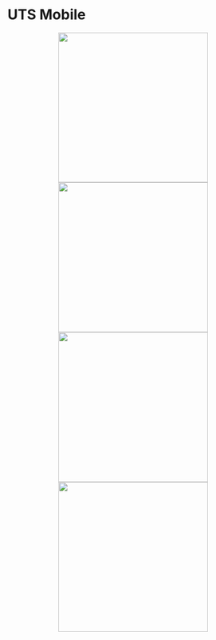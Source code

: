 # UTS Mobile

<div align="center">
  <img src="https://github.com/user-attachments/assets/7267cc4f-7750-4b8a-89d8-1f384856480b" width="300" />
  <img src="https://github.com/user-attachments/assets/7a6f85d2-4901-4ebc-9f22-8fc22342a350" width="300" />
  <img src="https://github.com/user-attachments/assets/981b2552-979f-48d5-840d-65ec0d6d9a40" width="300" />
  <img src="https://github.com/user-attachments/assets/a1659fe4-0911-44da-9413-b4f8e97648ea" width="300" />
</div>

